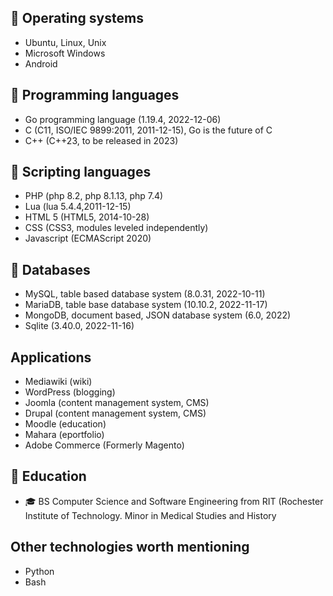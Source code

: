 ## 📕 Operating systems 
- Ubuntu, Linux, Unix
- Microsoft Windows
- Android
	
## 🔧 Programming languages
- Go programming language (1.19.4, 2022-12-06) 
- C (C11, ISO/IEC 9899:2011, 2011-12-15), Go is the future of C
- C++ (C++23, to be released in 2023)

## 🔩 Scripting languages
- PHP (php 8.2, php 8.1.13, php 7.4)
- Lua (lua 5.4.4,2011-12-15) 
- HTML 5 (HTML5, 2014-10-28)
- CSS (CSS3, modules leveled independently)
- Javascript (ECMAScript 2020)
	
## 🔗 Databases
- MySQL, table based database system (8.0.31, 2022-10-11)
- MariaDB, table base database system (10.10.2, 2022-11-17)
- MongoDB, document based, JSON database system (6.0, 2022)
- Sqlite (3.40.0, 2022-11-16)

## Applications
- Mediawiki (wiki)
- WordPress (blogging)
- Joomla (content management system, CMS)
- Drupal (content management system, CMS)
- Moodle (education)
- Mahara (eportfolio)
- Adobe Commerce (Formerly Magento)


## :book: Education
- 🎓 BS Computer Science and Software Engineering from RIT (Rochester Institute of Technology.  Minor in Medical Studies and History

## Other technologies worth mentioning
- Python
- Bash





